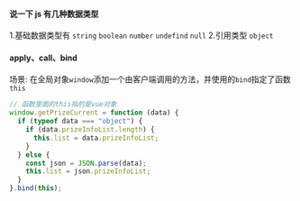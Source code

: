 #### 说一下 js 有几种数据类型

1.基础数据类型有 `string` `boolean` `number` `undefind` `null` 2.引用类型 `object`

#### apply、call、bind

场景:
在全局对象`window`添加一个由客户端调用的方法，并使用的`bind`指定了函数`this`

```js
// 函数里面的this指的是vue对象
window.getPrizeCurrent = function (data) {
  if (typeof data === "object") {
    if (data.prizeInfoList.length) {
      this.list = data.prizeInfoList;
    }
  } else {
    const json = JSON.parse(data);
    this.list = json.prizeInfoList;
  }
}.bind(this);
```
